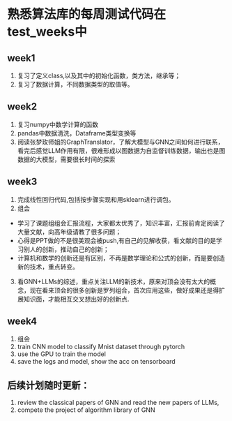  # 熟悉算法库的每周测试代码在test_weeks中
## week1 
1. 复习了定义class,以及其中的初始化函数，类方法，继承等；
2. 复习了数据计算，不同数据类型的取值等。

## week2
1. 复习numpy中数学计算的函数
2. pandas中数据清洗，Dataframe类型变换等
3. 阅读张梦玫师姐的GraphTranslator，了解大模型与GNN之间如何进行联系，
看完后感觉LLM作用有限，很难形成以图数据为自监督训练数据，输出也是图数据的大模型，需要很长时间的探索

## week3
1. 完成线性回归代码,包括按步骤实现和用sklearn进行调包。
2. 组会
* 学习了课题组组会汇报流程，大家都太优秀了，知识丰富，汇报前肯定阅读了大量文献，向高年级请教了很多问题；
* 心得是PPT做的不是很美观会被push,有自己的见解收获，看文献的目的是学习别人的创新，推动自己的创新；
* 计算机和数学的创新还是有区别，不再是数学理论和公式的创新，而是要创造新的技术，重点转变。
3. 看GNN+LLMs的综述，重点关注LLM的新技术，原来对顶会没有太大的概念，现在看来顶会的很多创新是罗列组合，首次应用这些，做好成果还是得扩展知识面，才能相互交叉想出好的创新点.

## week4
1. 组会
2. train CNN model to classify Mnist dataset through pytorch
3. use the GPU to train the model
4. save the logs and model, show the acc on tensorboard 
## 后续计划随时更新：
1. review the classical papers of GNN and read the new papers of LLMs,
2. compete the project of algorithm library of GNN
